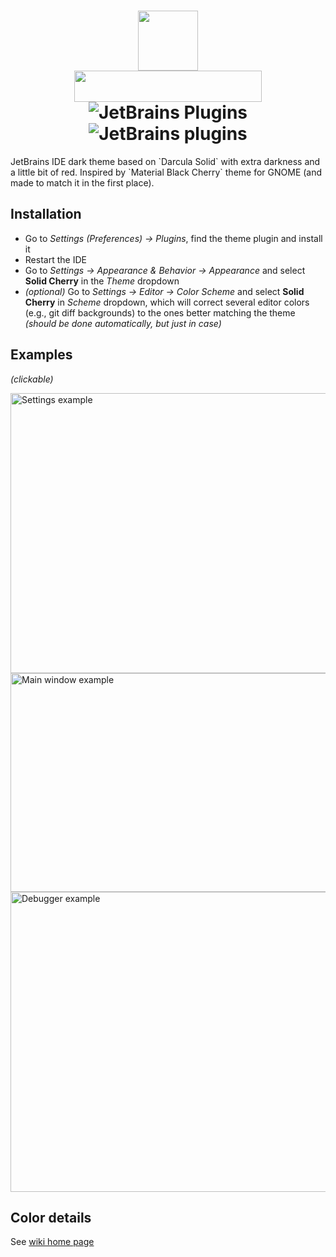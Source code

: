 <h1 align="center">
  <img src="https://user-images.githubusercontent.com/50381946/223976737-dec4c902-aecc-4a29-8623-43661974f984.png" width="96" height="96"><br>
  <img src="https://user-images.githubusercontent.com/50381946/224938273-ee832b63-23de-426c-9f9f-ed2dee0ee50b.png" width="300" height="50"><br>
  <img alt="JetBrains Plugins" src="https://img.shields.io/jetbrains/plugin/v/21234?color=e64252&style=flat">
  <img alt="JetBrains plugins" src="https://img.shields.io/jetbrains/plugin/d/21234?color=b73838&style=flat">
</h1>

<p>
JetBrains IDE dark theme based on `Darcula Solid` with extra darkness and a little bit of red.
Inspired by `Material Black Cherry` theme for GNOME (and made to match it in the first place).
</p>

<h2>Installation</h2>
<ul>
    <li>Go to <i>Settings (Preferences) → Plugins</i>, find the theme plugin and install it</li>
    <li>Restart the IDE</li>
    <li>Go to <i>Settings → Appearance & Behavior → Appearance</i> and select <b>Solid Cherry</b> in the <i>Theme</i> dropdown</li>
    <li><i>(optional)</i> Go to <i>Settings → Editor → Color Scheme</i> and select <b>Solid Cherry</b> in <i>Scheme</i> dropdown, which will correct several editor colors (e.g., git diff backgrounds) to the ones better matching the theme <i>(should be done automatically, but just in case)</i></li>
</ul>

<h2>Examples</h2>
<i>(clickable)</i>

<p>
    <img src="https://user-images.githubusercontent.com/50381946/223977954-00e11ef2-a58e-4ace-9662-9513c260969c.png" width="640" height="448" alt="Settings example">
    <br/>
    <img src="https://user-images.githubusercontent.com/50381946/223978518-ed97c988-52da-493a-b36b-e40f37efef33.png" width="640" height="350" alt="Main window example">
    <br/>
    <img src="https://user-images.githubusercontent.com/50381946/224454466-69bc6a43-1110-4004-972f-27903cd22042.png" width="640" height="480" alt="Debugger example">
    <br/>
</p>

<h2>Color details</h2>
See <a href="/delameter/solid-cherry/wiki">wiki home page</a>
